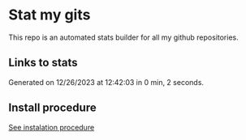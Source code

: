 # Stat my gits

This repo is an automated stats builder for all my github repositories.

## Links to stats


Generated on 12/26/2023 at 12:42:03 in 0 min, 2 seconds.

## Install procedure

[See instalation procedure](./src/install.md)
